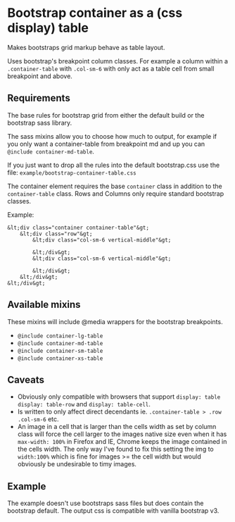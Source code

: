 # Bootstrap container as a (css display) table

Makes bootstraps grid markup behave as table layout.

Uses bootstrap's breakpoint column classes. For example a column within a `.container-table` with `.col-sm-6` with only act as a table cell from small breakpoint and above.

## Requirements

The base rules for bootstrap grid from either the default build or the bootstrap sass library.

The sass mixins allow you to choose how much to output, for example if you only want a container-table from breakpoint md and up you can `@include container-md-table`.

If you just want to drop all the rules into the default bootstrap.css use the file: `example/bootstrap-container-table.css`

The container element requires the base `container` class in addition to the `container-table` class. Rows and Columns only require standard bootstrap classes.

Example:

```
&lt;div class="container container-table"&gt;
    &lt;div class="row"&gt;
        &lt;div class="col-sm-6 vertical-middle"&gt;
            
        &lt;/div&gt;
        &lt;div class="col-sm-6 vertical-middle"&gt;
            
        &lt;/div&gt;
    &lt;/div&gt;    
&lt;/div&gt;
```

## Available mixins

These mixins will include @media wrappers for the bootstrap breakpoints.

* `@include container-lg-table`
* `@include container-md-table`
* `@include container-sm-table`
* `@include container-xs-table`

## Caveats

* Obviously only compatible with browsers that support `display: table` `display: table-row` and `display: table-cell`.
* Is written to only affect direct decendants ie. `.container-table > .row .col-sm-6` etc.
* An image in a cell that is larger than the cells width as set by column class will force the cell larger to the images native size even when it has `max-width: 100%` in Firefox and IE, Chrome keeps the image contained in the cells width. The only way I've found to fix this setting the img to `width:100%` which is fine for images >= the cell width but would obviously be undesirable to timy images.


## Example

The example doesn't use bootstraps sass files but does contain the bootstrap default. The output css is compatible with vanilla bootstrap v3.